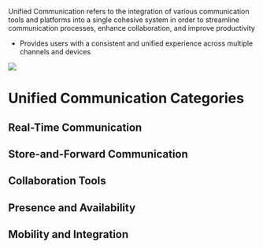 Unified Communication refers to the integration of various communication tools and platforms into a single cohesive system in order to streamline communication processes, enhance collaboration, and improve productivity

* Provides users with a consistent and unified experience across multiple channels and devices

![](https://github.com/JonmarCorpuz/SecondBrain/blob/main/Assets/Whitespace.png)

# Unified Communication Categories

## Real-Time Communication

## Store-and-Forward Communication

## Collaboration Tools

## Presence and Availability

## Mobility and Integration
